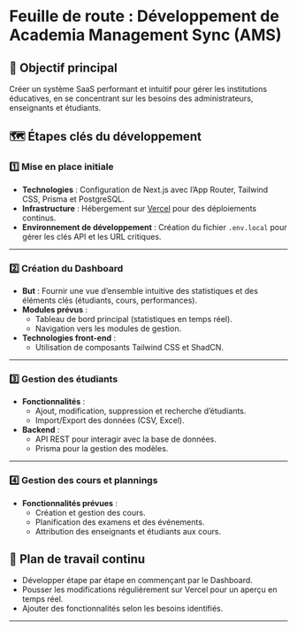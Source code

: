 # **Feuille de route : Développement de Academia Management Sync (AMS)**  

## 📌 **Objectif principal**  
Créer un système SaaS performant et intuitif pour gérer les institutions éducatives, en se concentrant sur les besoins des administrateurs, enseignants et étudiants.  

## 🗺️ **Étapes clés du développement**  

### 1️⃣ **Mise en place initiale**  
- **Technologies** : Configuration de Next.js avec l’App Router, Tailwind CSS, Prisma et PostgreSQL.  
- **Infrastructure** : Hébergement sur [Vercel](https://vercel.com/) pour des déploiements continus.  
- **Environnement de développement** : Création du fichier `.env.local` pour gérer les clés API et les URL critiques.  

---

### 2️⃣ **Création du Dashboard**  
- **But** : Fournir une vue d’ensemble intuitive des statistiques et des éléments clés (étudiants, cours, performances).  
- **Modules prévus** :  
  - Tableau de bord principal (statistiques en temps réel).  
  - Navigation vers les modules de gestion.  
- **Technologies front-end** :  
  - Utilisation de composants Tailwind CSS et ShadCN.  

---

### 3️⃣ **Gestion des étudiants**  
- **Fonctionnalités** :  
  - Ajout, modification, suppression et recherche d’étudiants.  
  - Import/Export des données (CSV, Excel).  
- **Backend** :  
  - API REST pour interagir avec la base de données.  
  - Prisma pour la gestion des modèles.  

---

### 4️⃣ **Gestion des cours et plannings**  
- **Fonctionnalités prévues** :  
  - Création et gestion des cours.  
  - Planification des examens et des événements.  
  - Attribution des enseignants et étudiants aux cours.  

<!-- ---

### 5️⃣ **Suivi des performances**  
- **But** : Générer des rapports sur les notes et la participation des étudiants.  
- **Détails** :  
  - Intégration d’un système de notation.  
  - Analyse graphique des résultats.   -->

<!-- ---

### 6️⃣ **Module de notifications**  
- **Type de notifications** :  
  - Emails pour les mises à jour importantes.  
  - Notifications push via Firebase (optionnel).  

--- -->

<!-- ### 7️⃣ **Intégration mobile**  
- **Technologies** : Développement d’une application mobile avec React Native.  
- **Objectif** : Donner accès aux étudiants à leurs notes, cours, et notifications depuis leur smartphone.  

--- -->
<!-- 
### 8️⃣ **Système d’authentification**  
- **Clerk** : Implémentation du système d’authentification pour gérer les rôles (administrateurs, enseignants, étudiants).  

--- -->
<!-- 
### 9️⃣ **Intégration de Stripe**  
- Paiements pour les écoles souhaitant des fonctionnalités premium.  

--- -->

## 🎯 **Plan de travail continu**  
- Développer étape par étape en commençant par le Dashboard.  
- Pousser les modifications régulièrement sur Vercel pour un aperçu en temps réel.  
- Ajouter des fonctionnalités selon les besoins identifiés.  

---